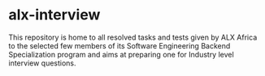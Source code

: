 # alx-interview

This repository is home to all resolved tasks and tests given by ALX Africa to the selected few members of its Software Engineering Backend Specialization program and aims at preparing one for Industry level interview questions.
